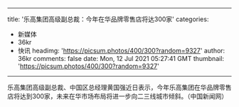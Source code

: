 
---
title: '乐高集团高级副总裁：今年在华品牌零售店将达300家'
categories: 
 - 新媒体
 - 36kr
 - 快讯
headimg: 'https://picsum.photos/400/300?random=9327'
author: 36kr
comments: false
date: Mon, 12 Jul 2021 05:27:41 GMT
thumbnail: 'https://picsum.photos/400/300?random=9327'
---

<div>   
乐高集团高级副总裁、中国区总经理黄国强近日表示，今年乐高集团在华品牌零售店将达到300家，未来在华市场布局将进一步向二三线城市倾斜。（中国新闻网）  
</div>
            